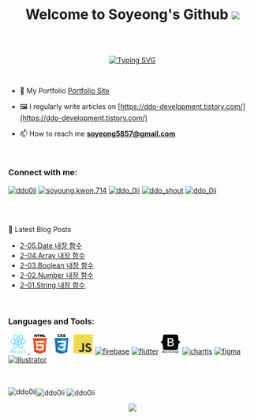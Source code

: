 <h1 align="center">Welcome to Soyeong's Github <img src="https://media.giphy.com/media/hvRJCLFzcasrR4ia7z/giphy.gif" width="28"></h1>

<br><br>
<div align="center">
  
[![Typing SVG](https://readme-typing-svg.herokuapp.com?font=Neucha&size=35&color=F06292&center=true&vCenter=true&width=500&height=60&lines=Front-end+Web+Developer;Why+not+change+the+world+%3F)](https://git.io/typing-svg)

</div>


<br>

- 📃 My Portfolio [Portfolio Site](https://ddo0ii.github.io/Portfolio/)

- 🖼 I regularly write articles on [https://ddo-development.tistory.com/](https://ddo-development.tistory.com/)

- 📫 How to reach me **soyeong5857@gmail.com**

<br>

<h3 align="left">Connect with me:</h3>

<p align="left">
  <a href="https://linkedin.com/in/ddo0ii" target="blank"><img align="center" src="https://raw.githubusercontent.com/rahuldkjain/github-profile-readme-generator/master/src/images/icons/Social/linked-in-alt.svg" alt="ddo0ii" height="30" width="40" /></a>
  <a href="https://fb.com/soyoung.kwon.714" target="blank"><img align="center" src="https://raw.githubusercontent.com/rahuldkjain/github-profile-readme-generator/master/src/images/icons/Social/facebook.svg" alt="soyoung.kwon.714" height="30" width="40" /></a>
  <a href="https://instagram.com/ddo_0ii" target="blank"><img align="center" src="https://raw.githubusercontent.com/rahuldkjain/github-profile-readme-generator/master/src/images/icons/Social/instagram.svg" alt="ddo_0ii" height="30" width="40" /></a>
    <a href="https://instagram.com/ddo_shout" target="blank"><img align="center" src="https://raw.githubusercontent.com/rahuldkjain/github-profile-readme-generator/master/src/images/icons/Social/instagram.svg" alt="ddo_shout" height="30" width="40" /></a>
    <a href="https://www.youtube.com/channel/UCVS6YLI6ea8eZ5tOXSnjEVg" target="blank"><img align="center" src="https://raw.githubusercontent.com/rahuldkjain/github-profile-readme-generator/master/src/images/icons/Social/youtube.svg" alt="ddo_0ii" height="30" width="40" /></a>
</p>

<br><br>

📕  Latest Blog Posts 

<!-- BLOG-POST-LIST:START -->
- [2-05.Date 내장 함수](https://ddo-development.tistory.com/265)
- [2-04.Array 내장 함수](https://ddo-development.tistory.com/264)
- [2-03.Boolean 내장 함수](https://ddo-development.tistory.com/263)
- [2-02.Number 내장 함수](https://ddo-development.tistory.com/262)
- [2-01.String 내장 함수](https://ddo-development.tistory.com/261)
<!-- BLOG-POST-LIST:END -->

<br>

<h3 align="left">Languages and Tools:</h3>
<p align="left">
    <a href="https://reactjs.org/" target="_blank" rel="noreferrer"> <img src="https://raw.githubusercontent.com/devicons/devicon/master/icons/react/react-original-wordmark.svg" alt="react" width="40" height="40"/> </a>
    <a href="https://www.w3.org/html/" target="_blank" rel="noreferrer"><img src="https://raw.githubusercontent.com/devicons/devicon/master/icons/html5/html5-original-wordmark.svg" alt="html5" width="40" height="40"/></a>
    <a href="https://www.w3schools.com/css/" target="_blank" rel="noreferrer"><img src="https://raw.githubusercontent.com/devicons/devicon/master/icons/css3/css3-original-wordmark.svg" alt="css3" width="40" height="40"/></a>
    <a href="https://developer.mozilla.org/en-US/docs/Web/JavaScript" target="_blank" rel="noreferrer"><img src="https://raw.githubusercontent.com/devicons/devicon/master/icons/javascript/javascript-original.svg" alt="javascript" width="40" height="40"/></a>  
    <a href="https://firebase.google.com/" target="_blank" rel="noreferrer"><img src="https://www.vectorlogo.zone/logos/firebase/firebase-icon.svg" alt="firebase" width="40" height="40"/></a>
    <a href="https://flutter.dev" target="_blank" rel="noreferrer"><img src="https://www.vectorlogo.zone/logos/flutterio/flutterio-icon.svg" alt="flutter" width="40" height="40"/></a>
    <a href="https://getbootstrap.com" target="_blank" rel="noreferrer"><img src="https://raw.githubusercontent.com/devicons/devicon/master/icons/bootstrap/bootstrap-plain-wordmark.svg" alt="bootstrap" width="40" height="40"/></a>
    <a href="https://www.chartjs.org" target="_blank" rel="noreferrer"><img src="https://www.chartjs.org/media/logo-title.svg" alt="chartjs" width="40" height="40"/></a>
    <a href="https://www.figma.com/" target="_blank" rel="noreferrer"><img src="https://www.vectorlogo.zone/logos/figma/figma-icon.svg" alt="figma" width="40" height="40"/></a>  
    <a href="https://www.adobe.com/in/products/illustrator.html" target="_blank" rel="noreferrer"><img src="https://www.vectorlogo.zone/logos/adobe_illustrator/adobe_illustrator-icon.svg" alt="illustrator" width="40" height="40"/></a>
</p>

<br>
<!--START_SECTION:waka-->

<!--END_SECTION:waka-->



<br>

<img align="left" src="https://github-readme-stats.vercel.app/api/top-langs?username=ddo0ii&show_icons=true&locale=en&layout=compact" alt="ddo0ii" />
<img align="center" src="https://github-readme-stats.vercel.app/api?username=ddo0ii&show_icons=true&locale=en" alt="ddo0ii" />
<img align="center" src="https://github-readme-streak-stats.herokuapp.com/?user=ddo0ii&" alt="ddo0ii" />

<!--START_SECTION:waka-->
<p align="center">
<!--
<a href="https://wakatime.com"><img style="width:48%;" src="https://wakatime.com/share/@430c8105-7674-4d23-8e53-4690067874ca/5f88e099-badd-4a02-98e9-13de76b06b0b.png" /></a>
<a href="https://wakatime.com"><img style="width:48%;" src="https://wakatime.com/share/@430c8105-7674-4d23-8e53-4690067874ca/e5d1fc7f-6173-4629-9753-95976c5e4d9f.png" /></a>
-->
<a href="https://wakatime.com"><img style="width:48%;" src="https://wakatime.com/share/@430c8105-7674-4d23-8e53-4690067874ca/7f4a7d79-9287-4114-b0f1-407f6c5a95d3.png" /></a>
</p>
